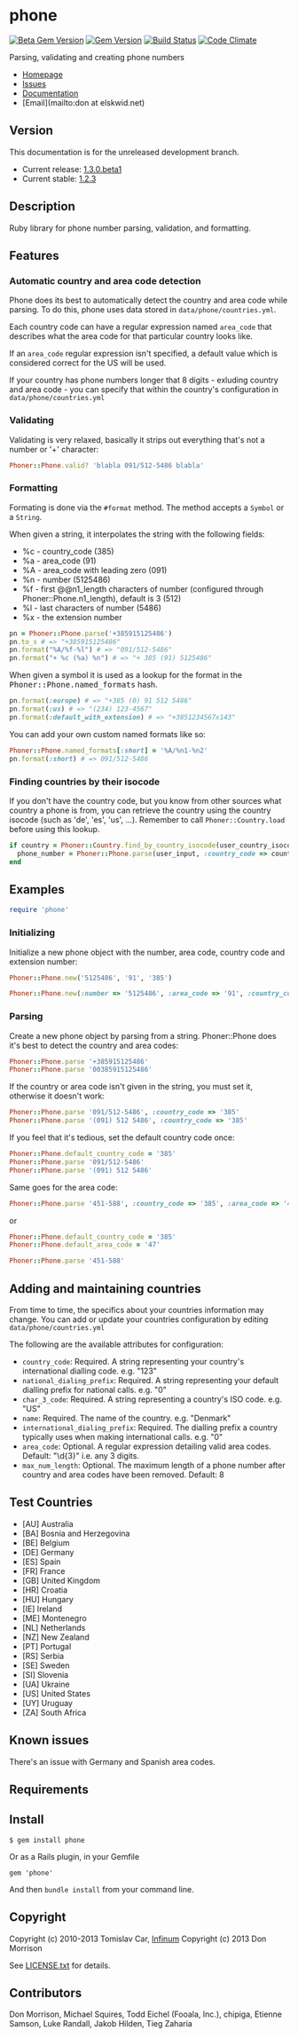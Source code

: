 [gem]: https://rubygems.org/gems/phone
[stable]: https://github.com/carr/phone/tree/v1.2.3
[gem-beta]: https://rubygems.org/gems/phone/versions/1.3.0.beta1
[beta]: https://github.com/carr/phone/tree/v1.3.0.beta1/
[travis]: https://travis-ci.org/carr/phone
[codeclimate]: https://codeclimate.com/github/carr/phone

# phone

[![Beta Gem Version](https://img.shields.io/badge/beta-v1.3.0.beta1-blue.svg)][gem-beta]
[![Gem Version](https://img.shields.io/gem/v/phone.svg)][gem]
[![Build Status](https://img.shields.io/travis/carr/phone.svg)][travis]
[![Code Climate](https://img.shields.io/codeclimate/github/carr/phone.svg)][codeclimate]

Parsing, validating and creating phone numbers

* [Homepage](https://github.com/carr/phone#readme)
* [Issues](https://github.com/carr/phone/issues)
* [Documentation](http://rubydoc.info/gems/phone/frames)
* [Email](mailto:don at elskwid.net)

## Version

This documentation is for the unreleased development branch.

* Current release: [1.3.0.beta1][beta]
* Current stable: [1.2.3][stable]

## Description

Ruby library for phone number parsing, validation, and formatting.

## Features

### Automatic country and area code detection

Phone does its best to automatically detect the country and area code while parsing. To do this, phone uses data stored in `data/phone/countries.yml`.

Each country code can have a regular expression named `area_code` that describes what the area code for that particular country looks like.

If an `area_code` regular expression isn't specified, a default value which is considered correct for the US will be used.

If your country has phone numbers longer that 8 digits - exluding country and area code - you can specify that within the country's configuration in `data/phone/countries.yml`

### Validating

Validating is very relaxed, basically it strips out everything that's not a number or '+' character:

```ruby
Phoner::Phone.valid? 'blabla 091/512-5486 blabla'
```

### Formatting

Formating is done via the `#format` method. The method accepts a `Symbol` or a `String`.

When given a string, it interpolates the string with the following fields:

* %c - country_code (385)
* %a - area_code (91)
* %A - area_code with leading zero (091)
* %n - number (5125486)
* %f - first @@n1_length characters of number (configured through Phoner::Phone.n1_length), default is 3 (512)
* %l - last characters of number (5486)
* %x - the extension number

```ruby
pn = Phoner::Phone.parse('+385915125486')
pn.to_s # => "+385915125486"
pn.format("%A/%f-%l") # => "091/512-5486"
pn.format("+ %c (%a) %n") # => "+ 385 (91) 5125486"
```

When given a symbol it is used as a lookup for the format in the <tt>Phoner::Phone.named_formats</tt> hash.

```ruby
pn.format(:europe) # => "+385 (0) 91 512 5486"
pn.format(:us) # => "(234) 123-4567"
pn.format(:default_with_extension) # => "+3851234567x143"
```

You can add your own custom named formats like so:

```ruby
Phoner::Phone.named_formats[:short] = '%A/%n1-%n2'
pn.format(:short) # => 091/512-5486
```

### Finding countries by their isocode

If you don't have the country code, but you know from other sources what country a phone is from, you can retrieve the country using the country isocode (such as 'de', 'es', 'us', ...). Remember to call `Phoner::Country.load` before using this lookup.

```ruby
if country = Phoner::Country.find_by_country_isocode(user_country_isocode)
  phone_number = Phoner::Phone.parse(user_input, :country_code => country.country_code)
end
```

## Examples

```ruby
require 'phone'
```

### Initializing

Initialize a new phone object with the number, area code, country code and extension number:

```ruby
Phoner::Phone.new('5125486', '91', '385')
```

```ruby
Phoner::Phone.new(:number => '5125486', :area_code => '91', :country_code => '385', :extension => '143')
```

### Parsing

Create a new phone object by parsing from a string. Phoner::Phone does it's best to detect the country and area codes:

```ruby
Phoner::Phone.parse '+385915125486'
Phoner::Phone.parse '00385915125486'
```

If the country or area code isn't given in the string, you must set it, otherwise it doesn't work:

```ruby
Phoner::Phone.parse '091/512-5486', :country_code => '385'
Phoner::Phone.parse '(091) 512 5486', :country_code => '385'
```

If you feel that it's tedious, set the default country code once:

```ruby
Phoner::Phone.default_country_code = '385'
Phoner::Phone.parse '091/512-5486'
Phoner::Phone.parse '(091) 512 5486'
```

Same goes for the area code:

```ruby
Phoner::Phone.parse '451-588', :country_code => '385', :area_code => '47'
```
or

```ruby
Phoner::Phone.default_country_code = '385'
Phoner::Phone.default_area_code = '47'

Phoner::Phone.parse '451-588'
```

## Adding and maintaining countries

From time to time, the specifics about your countries information may change. You can add or update your countries configuration by editing `data/phone/countries.yml`

The following are the available attributes for configuration:

* `country_code`: Required. A string representing your country's international dialling code. e.g. "123"
* `national_dialing_prefix`: Required. A string representing your default dialling prefix for national calls. e.g. "0"
* `char_3_code`: Required. A string representing a country's ISO code. e.g. "US"
* `name`: Required. The name of the country. e.g. "Denmark"
* `international_dialing_prefix`: Required. The dialling prefix a country typically uses when making international calls. e.g. "0"
* `area_code`: Optional. A regular expression detailing valid area codes. Default: "\d{3}" i.e. any 3 digits.
* `max_num_length`: Optional. The maximum length of a phone number after country and area codes have been removed. Default: 8

## Test Countries

* [AU] Australia
* [BA] Bosnia and Herzegovina
* [BE] Belgium
* [DE] Germany
* [ES] Spain
* [FR] France
* [GB] United Kingdom
* [HR] Croatia
* [HU] Hungary
* [IE] Ireland
* [ME] Montenegro
* [NL] Netherlands
* [NZ] New Zealand
* [PT] Portugal
* [RS] Serbia
* [SE] Sweden
* [SI] Slovenia
* [UA] Ukraine
* [US] United States
* [UY] Uruguay
* [ZA] South Africa

## Known issues

There's an issue with Germany and Spanish area codes.

## Requirements


## Install

    $ gem install phone

Or as a Rails plugin, in your Gemfile

    gem 'phone'

And then `bundle install` from your command line.

## Copyright

Copyright (c) 2010-2013 Tomislav Car, [Infinum](http://www.infinum.co)
Copyright (c) 2013 Don Morrison

See [LICENSE.txt](LICENSE.txt) for details.

## Contributors

Don Morrison, Michael Squires, Todd Eichel (Fooala, Inc.), chipiga, Etienne Samson, Luke Randall, Jakob Hilden, Tieg Zaharia
